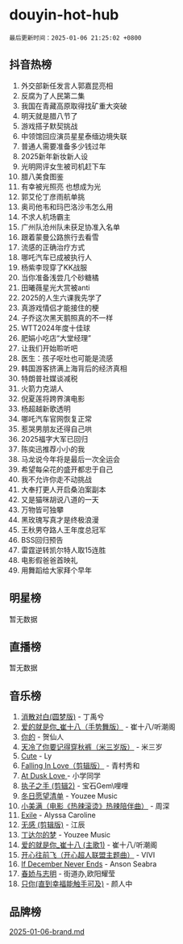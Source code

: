 # douyin-hot-hub

`最后更新时间：2025-01-06 21:25:02 +0800`

## 抖音热榜

1. 外交部新任发言人郭嘉昆亮相
1. 反腐为了人民第二集
1. 我国在青藏高原取得找矿重大突破
1. 明天就是腊八节了
1. 游戏搭子默契挑战
1. 中领馆回应演员星星泰缅边境失联
1. 普通人需要准备多少钱过年
1. 2025新年新妆新人设
1. 光明网评女生被司机赶下车
1. 腊八美食图鉴
1. 有幸被光照亮 也想成为光
1. 郭艾伦丁彦雨航单挑
1. 奥司他韦和玛巴洛沙韦怎么用
1. 不求人机场霸主
1. 广州队沧州队未获足协准入名单
1. 跟着蒙曼公路旅行去看雪
1. 流感的正确治疗方式
1. 哪吒汽车已成被执行人
1. 杨紫李现穿了KK战服
1. 当你准备浅尝几个砂糖橘
1. 田曦薇星光大赏被anti
1. 2025的人生六课我先学了
1. 真游戏情侣才能接住的梗
1. 子乔这次黑天鹅照真的不一样
1. WTT2024年度十佳球
1. 肥娟小吃店“大堂经理”
1. 让我们开始聆听吧
1. 医生：孩子呕吐也可能是流感
1. 韩国游客挤满上海背后的经济真相
1. 特朗普社媒谈减税
1. 火箭力克湖人
1. 倪夏莲将跨界演电影
1. 杨超越新歌透明
1. 哪吒汽车官网恢复正常
1. 惹哭男朋友还得自己哄
1. 2025福字大军已回归
1. 陈奕迅推荐小小的我
1. 马龙说今年将是最后一次全运会
1. 希望每朵花的盛开都忠于自己
1. 我不允许你走不动挑战
1. 大奉打更人开启桑泊案副本
1. 又是猫咪胡说八道的一天
1. 万物皆可独攀
1. 黑玫瑰写真才是终极浪漫
1. 王秋男夺路人王年度总冠军
1. BSS回归预告
1. 雷霆逆转凯尔特人取15连胜
1. 电影假爸爸首映礼
1. 用舞蹈给大家拜个早年

## 明星榜

暂无数据

## 直播榜

暂无数据

## 音乐榜

1. [消散对白(圆梦版)](https://sf5-hl-cdn-tos.douyinstatic.com/obj/tos-cn-ve-2774/og4jB5I5IizzoZVAAAzWgBMAsMDWoArfwBOiFs) - 丁禹兮
1. [爱的就是你_崔十八（手势舞版）](https://sf6-cdn-tos.douyinstatic.com/obj/tos-cn-ve-2774/oApB2AigNyB4sTw7JhBOikMAf0oDJzMWBuIrgm) - 崔十八/听潮阁
1. [你的](https://sf5-hl-cdn-tos.douyinstatic.com/obj/tos-cn-ve-2774/oYuIeKf42jB7sEV6B2upMdpYAgfrQWj0FeRegh) - 贺仙人
1. [天冷了你要记得穿秋裤（米三岁版）](https://sf5-hl-cdn-tos.douyinstatic.com/obj/tos-cn-ve-2774/oQlIwVIDWiZ6BQilAorS7MA0AgCkQDvcZAdm1) - 米三岁
1. [Cute](https://sf5-hl-cdn-tos.douyinstatic.com/obj/tos-cn-ve-2774/o4IbIzHWKAAB4wsS5qMBRiiAlEBGTpQRNfFvuo) - Ly
1. [Falling In Love（剪辑版）](https://sf5-hl-cdn-tos.douyinstatic.com/obj/tos-cn-ve-2774/o8ajpA8zzgBPahbBIO8AcKGBLJezFCRd1wfP9f) - 青村秀和
1. [ At Dusk  Love ](https://sf5-hl-cdn-tos.douyinstatic.com/obj/tos-cn-ve-2774/o8CrpCf5CaYgI4ZrtQgMQAFEfuGqNnRSDQAPBc) - 小学同学
1. [执子之手 (剪辑2)](https://sf5-hl-cdn-tos.douyinstatic.com/obj/tos-cn-ve-2774/oUoZLQjCc31XzqsBnBQUNgeKtYPBcgbFDwtfcu) - 宝石Gem\哩哩
1. [冬日愿望清单](https://sf5-hl-cdn-tos.douyinstatic.com/obj/tos-cn-ve-2774/oIIgUOeamCFCVAzxN6MFRLIBlLGpUqQxeeHrLE) - Youzee Music
1. [小美满（电影《热辣滚烫》热辣陪伴曲）](https://sf5-hl-cdn-tos.douyinstatic.com/obj/tos-cn-ve-2774/o0GAn2lSgfZIDUgtevCGDQYnFg4CwnrBaxbTZL) - 周深
1. [Exile](https://sf6-cdn-tos.douyinstatic.com/obj/tos-cn-ve-2774/oYj4gAQTknKE3WW0Je8KGmQ7z1cA4FefwtbufD) - Alyssa Caroline
1. [无感 (剪辑版)](https://sf5-hl-cdn-tos.douyinstatic.com/obj/tos-cn-ve-2774/o0eIsUzJBDlQaQFC5OFlgbMEZC1TFYBftOBn6p) - 江辰
1. [丁达尔的梦](https://sf5-hl-cdn-tos.douyinstatic.com/obj/tos-cn-ve-2774/oMU3WirUZBVQkAC9ccG5P2IQirziZM2RTInUY) - Youzee Music
1. [爱的就是你_崔十八 (主歌1)](https://sf5-hl-cdn-tos.douyinstatic.com/obj/tos-cn-ve-2774/oI5BO5DhFZ6UTcNCnZaOCBLtZ7WIMQGfgnXf5E) - 崔十八/听潮阁
1. [开心往前飞（开心超人联盟主题曲）](https://sf5-hl-cdn-tos.douyinstatic.com/obj/tos-cn-ve-2774/9d8fb7c82cf1421fb93a9fe925275e0a) - VIVI
1. [If December Never Ends](https://sf3-cdn-tos.douyinstatic.com/obj/tos-cn-ve-2774/oY1IQMoTgCFIBg8RZifyqlBBt1UFgitTYmxeOS) - Anson Seabra
1. [春娇与志明](https://sf5-hl-cdn-tos.douyinstatic.com/obj/tos-cn-ve-2774/e530d8fceb7044b39707d7f9ff54add1) - 街道办,欧阳耀莹
1. [只你(直到幸福能触手可及)](https://sf5-hl-cdn-tos.douyinstatic.com/obj/tos-cn-ve-2774/o0lBkRDzFTeaVSUz3ZZSCBVtZ5DIMQGfgmEAuE) - 颜人中

## 品牌榜

[2025-01-06-brand.md](2025-01-06-brand.md)

